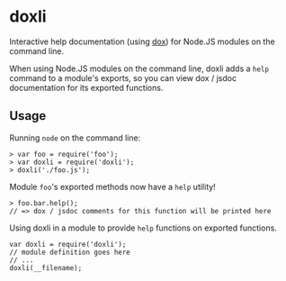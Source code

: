 doxli
=====

Interactive help documentation (using [dox](https://github.com/visionmedia/dox)) for Node.JS modules on the command line.

When using Node.JS modules on the command line, doxli adds a
```help``` command to a module's exports, so you can view dox
/ jsdoc documentation for its exported functions.

Usage
-----

Running ```node``` on the command line:

```
> var foo = require('foo');
> var doxli = require('doxli');
> doxli('./foo.js');
```
Module ```foo```'s exported methods now have a ```help``` utility!

```
> foo.bar.help();
// => dox / jsdoc comments for this function will be printed here
```

Using doxli in a module to provide ```help``` functions on exported functions.

```
var doxli = require('doxli');
// module definition goes here
// ...
doxli(__filename);
```
